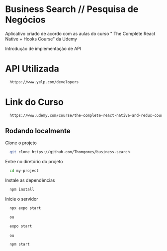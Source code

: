 # Business Search // Pesquisa de Negócios

Aplicativo criado de acordo com as aulas do curso " The Complete React Native + Hooks Course" da Udemy

Introdução de implementação de API

# API Utilizada

```bash
  https://www.yelp.com/developers
```

# Link do Curso

```bash
  https://www.udemy.com/course/the-complete-react-native-and-redux-course/
```

## Rodando localmente

Clone o projeto

```bash
  git clone https://github.com/Thomgomes/business-search
```

Entre no diretório do projeto

```bash
  cd my-project
```

Instale as dependências

```bash
  npm install
```

Inicie o servidor

```bash
  npx expo start

  ou

  expo start
  
  ou 

  npm start
```